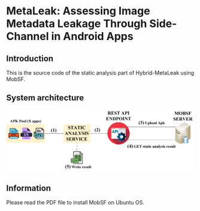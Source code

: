 
# MetaLeak: Assessing Image Metadata Leakage Through Side-Channel in Android Apps

## Introduction
This is the source code of the static analysis part of Hybrid-MetaLeak using MobSF.

## System architecture

<img src="https://github.com/research-mobile-security/MetaLeak/blob/main/project-image/static-analysis.png" alt="Static Analysis">

## Information

Please read the PDF file to install MobSF on Ubuntu OS.
